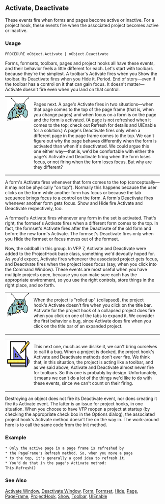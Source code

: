 ## Activate, Deactivate

These events fire when forms and pages become active or inactive. For a project hook, these events fire when the associated project becomes active or inactive.

### Usage

```foxpro
PROCEDURE oObject.Activate | oObject.Deactivate
```

Forms, formsets, toolbars, pages and project hooks all have these events, and their behavior feels a little different for each. Let's start with toolbars because they're the simplest. A toolbar's Activate fires when you Show the toolbar. Its Deactivate fires when you Hide it. Period. End of story&mdash;even if the toolbar has a control on it that can gain focus. It doesn't matter&mdash;Activate doesn't fire even when you land on that control.

<table>
<tr>
  <td width="17%" valign="top">
<img width="95" height="78" src="bug.gif">
  </td>
  <td width="83%">
  <p>Pages next. A page's Activate fires in two situations&mdash;when that page comes to the top of the page frame (that is, when you change pages) and when focus on a form is on the page and the form is activated. (A page is not refreshed when it comes to the top; check out Refresh for details and UIEnable for a solution.) A page's Deactivate fires only when a different page in the page frame comes to the top. We can't figure out why the page behaves differently when the form is activated than when it's deactivated. We could argue this one either way&mdash;that is, we'd be comfortable with either the page's Activate and Deactivate firing when the form loses focus, or not firing when the form loses focus. But why are they different?</p>
  </td>
 </tr>
</table>

A form's Activate fires whenever that form comes to the top (conceptually&mdash;it may not be physically "on top"). Normally this happens because the user clicks on the form while another form has focus or because the tab sequence brings focus to a control on the form. A form's Deactivate fires whenever another form gets focus. Show and Hide fire Activate and Deactivate respectively, too.

A formset's Activate fires whenever any form in the set is activated. That's right, the formset's Activate fires when a different form comes to the top. In fact, the formset's Activate fires after the Deactivate of the old form and before the new form's Activate. The formset's Deactivate fires only when you Hide the formset or focus moves out of the formset.

Now, the oddball in this group. In VFP 7, Activate and Deactivate were added to the ProjectHook base class, something we'd devoutly hoped for. As you'd expect, Activate fires whenever the associated project gets focus, and Deactivate fires when the project loses focus (say, when you click into the Command Window). These events are most useful when you have multiple projects open, because you can make sure each has the appropriate environment, so you use the right controls, store things in the right place, and so forth.

<table>
<tr>
  <td width="17%" valign="top">
<img width="95" height="77" src="bug.gif">
  </td>
  <td width="83%">
  <p>When the project is &quot;rolled up&quot; (collapsed), the project hook's Activate doesn't fire when you click on the title bar. Activate for the project hook of a collapsed project does fire when you click on one of the tabs to expand it. We consider the first behavior a bug, since Activate does fire when you click on the title bar of an expanded project.</p>
  </td>
 </tr>
</table>

<table>
<tr>
  <td width="17%" valign="top">
<img width="94" height="93" src="design.gif">
  </td>
  <td width="83%">
  <p>This next one, much as we dislike it, we can't bring ourselves to call it a bug. When a project is docked, the project hook's Activate and Deactivate methods don't ever fire. We think that, in this situation, the project is acting like a toolbar, and as we said above, Activate and Deactivate almost never fire for toolbars. So this one is probably by design. Unfortunately, it means we can't do a lot of the things we'd like to do with these events, since we can't count on their firing.</p>
  </td>
 </tr>
</table>

Destroying an object does not fire its Deactivate event, nor does creating it fire its Activate event. The latter is an issue for project hooks, in one situation. When you choose to have VFP reopen a project at startup (by checking the appropriate check box in the Options dialog), the associated project hook's Activate method doesn't fire on the way in. The work-around here is to call the same code from the Init method. 

### Example

```foxpro
* Only the active page in a page frame is refreshed by
* the PageFrame's Refresh method. So, when you move a page
* to the top, it's generally a good idea to refresh it.
* You'd do that in the page's Activate method:
This.Refresh()
```
### See Also

[Activate Window](s4g257.md), [Deactivate Window](s4g257.md), [Form](s4g598.md), [Formset](s4g598.md), [Hide](s4g601.md), [Page](s4g524.md), [PageFrame](s4g524.md), [ProjectHook](s4g818.md), [Show](s4g601.md), [Toolbar](s4g535.md), [UIEnable](s4g564.md)